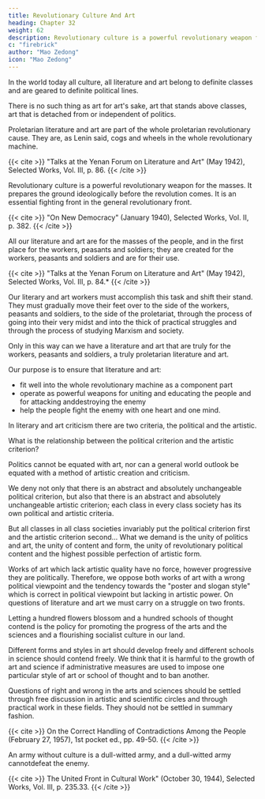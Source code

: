 ```yaml
---
title: Revolutionary Culture And Art
heading: Chapter 32
weight: 62
description: Revolutionary culture is a powerful revolutionary weapon for the masses
c: "firebrick"
author: "Mao Zedong"
icon: "Mao Zedong"
---
```



In the world today all culture, all literature and art belong to definite classes and are geared to definite political lines. 

There is no such thing as art for art's sake, art that stands above classes, art that is detached from or independent of politics. 

Proletarian literature and art are part of the whole proletarian revolutionary cause. They are, as Lenin said, cogs and wheels in the whole revolutionary machine.

{{< cite >}}
"Talks at the Yenan Forum on Literature and Art" (May 1942), Selected Works, Vol.
III, p. 86.
{{< /cite >}}


Revolutionary culture is a powerful revolutionary weapon for the masses. It prepares the ground ideologically before the revolution comes. It is an essential fighting front in the general revolutionary front.

{{< cite >}}
"On New Democracy" (January 1940), Selected Works, Vol. II, p. 382.
{{< /cite >}}


All our literature and art are for the masses of the people, and in the first place for the workers, peasants and soldiers; they are created for the workers, peasants and soldiers and are for their use.

{{< cite >}}
"Talks at the Yenan Forum on Literature and Art" (May 1942), Selected Works, Vol. III, p. 84.*
{{< /cite >}}


Our literary and art workers must accomplish this task and shift their stand. They must gradually move their feet over to the side of the workers, peasants and soldiers, to the side of the proletariat, through the process of going into their very midst and into the thick of practical struggles and through the process of studying Marxism and society. 

Only in this way can we have a literature and art that are truly for the workers, peasants and soldiers, a truly proletarian literature and art.

Our purpose is to ensure that literature and art:
- fit well into the whole revolutionary machine as a component part
- operate as powerful weapons for uniting and educating the people and for attacking anddestroying the enemy
- help the people fight the enemy with one heart and one mind.

In literary and art criticism there are two criteria, the political and the artistic.


What is the relationship between the political criterion and the artistic criterion? 

Politics cannot be equated with art, nor can a general world outlook be equated with a method of artistic creation and criticism. 

We deny not only that there is an abstract and absolutely unchangeable political criterion, but also that there is an abstract and absolutely unchangeable artistic criterion; each class in every class society has its own political and artistic criteria. 

But all classes in all class societies invariably put the political criterion first and the artistic criterion second… What we demand is the unity of politics and art, the unity of content and form, the unity of revolutionary political content and the highest possible perfection of artistic form. 

Works of art which lack artistic quality have no force, however progressive they are politically. Therefore, we oppose both works of art with a wrong political viewpoint and the tendency towards the "poster and slogan style" which is correct in political viewpoint but lacking in artistic power. On questions of literature and art we must carry on a struggle on two fronts.

Letting a hundred flowers blossom and a hundred schools of thought contend is the policy for promoting the progress of the arts and the sciences and a flourishing socialist culture in our land. 

Different forms and styles in art should develop freely and different schools in science should contend freely. We think that it is harmful to the growth of art and science if administrative measures are used to impose one particular style of art or school of thought and to ban another. 

Questions of right and wrong in the arts and sciences should be settled through free discussion in artistic and scientific circles and through practical work in these fields. They should not be settled in summary fashion.

{{< cite >}}
On the Correct Handling of Contradictions Among the People (February 27, 1957), 1st pocket ed., pp. 49-50.
{{< /cite >}}


An army without culture is a dull-witted army, and a dull-witted army cannotdefeat the enemy.

{{< cite >}}
The United Front in Cultural Work" (October 30, 1944), Selected Works, Vol. III, p. 235.33. 
{{< /cite >}}
